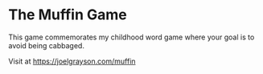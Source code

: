 # The Muffin Game

This game commemorates my childhood word game where your goal is to avoid being cabbaged.

Visit at https://joelgrayson.com/muffin